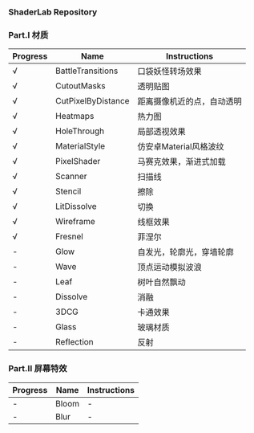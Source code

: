 ### ShaderLab Repository

### Part.I 材质

|Progress|Name|Instructions|
|---|---|---|
|√|BattleTransitions|口袋妖怪转场效果|
|√|CutoutMasks|透明贴图|
|√|CutPixelByDistance|距离摄像机近的点，自动透明|
|√|Heatmaps|热力图|
|√|HoleThrough|局部透视效果|
|√|MaterialStyle|仿安卓Material风格波纹|
|√|PixelShader|马赛克效果，渐进式加载|
|√|Scanner|扫描线|
|√|Stencil|擦除|
|√|LitDissolve|切换|
|√|Wireframe|线框效果|
|√|Fresnel|菲涅尔|
|-|Glow|自发光，轮廓光，穿墙轮廓|
|-|Wave|顶点运动模拟波浪|
|-|Leaf|树叶自然飘动|
|-|Dissolve|消融|
|-|3DCG|卡通效果|
|-|Glass|玻璃材质|
|-|Reflection|反射|

### Part.II 屏幕特效

|Progress|Name|Instructions|
|---|---|---|
|-|Bloom|-|
|-|Blur|-|
